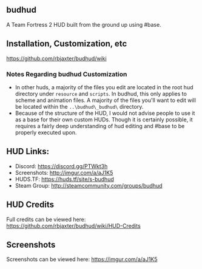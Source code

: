 ## budhud
A Team Fortress 2 HUD built from the ground up using #base.

## Installation, Customization, etc
https://github.com/rbjaxter/budhud/wiki

### Notes Regarding budhud Customization
- In other huds, a majority of the files you edit are located in the root hud directory under `resource` and `scripts`. In budhud, this only applies to scheme and animation files. A majority of the files you'll want to edit will be located within the `..\budhud\_budhud\` directory.
- Because of the structure of the HUD, I would not advise people to use it as a base for their own custom HUDs. Though it is certainly possible, it requires a fairly deep understanding of hud editing and #base to be properly executed upon.

## HUD Links:
* Discord: https://discord.gg/PTWkt3h
* Screenshots: http://imgur.com/a/aJ1K5
* HUDS.TF: https://huds.tf/site/s-budhud
* Steam Group: http://steamcommunity.com/groups/budhud

## HUD Credits
Full credits can be viewed here: https://github.com/rbjaxter/budhud/wiki/HUD-Credits

## Screenshots
Screenshots can be viewed here: https://imgur.com/a/aJ1K5
